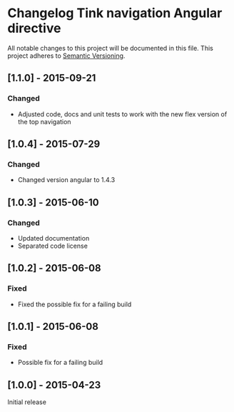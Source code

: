 # Changelog Tink navigation Angular directive

All notable changes to this project will be documented in this file.
This project adheres to [Semantic Versioning](http://semver.org/).

<!--
## [Unreleased] - [unreleased]

### Added
### Changed
### Deprecated
### Removed
### Fixed
### Security
-->


## [1.1.0] - 2015-09-21

### Changed
- Adjusted code, docs and unit tests to work with the new flex version of the top navigation



## [1.0.4] - 2015-07-29

### Changed
- Changed version angular to 1.4.3



## [1.0.3] - 2015-06-10

### Changed
- Updated documentation
- Separated code license



## [1.0.2] - 2015-06-08

### Fixed
- Fixed the possible fix for a failing build



## [1.0.1] - 2015-06-08

### Fixed
- Possible fix for a failing build



## [1.0.0] - 2015-04-23

Initial release

